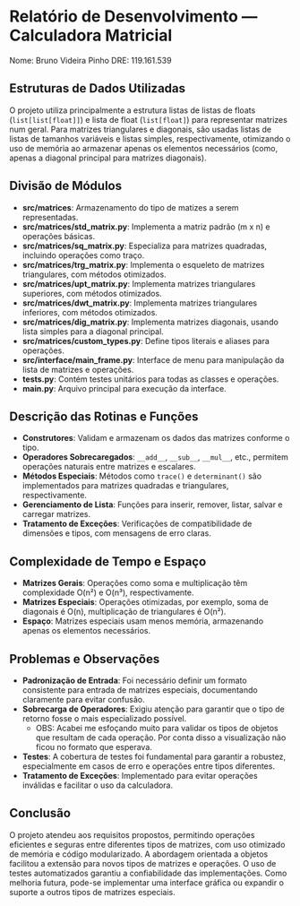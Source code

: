 # Relatório de Desenvolvimento — Calculadora Matricial

Nome: Bruno Videira Pinho
DRE: 119.161.539

## Estruturas de Dados Utilizadas

O projeto utiliza principalmente a estrutura listas de listas de floats (`list[list[float]]`) e lista de float (`list[float]`) para representar matrizes num geral. Para matrizes triangulares e diagonais, são usadas listas de listas de tamanhos variáveis e listas simples, respectivamente, otimizando o uso de memória ao armazenar apenas os elementos necessários (como, apenas a diagonal principal para matrizes diagonais).

## Divisão de Módulos

- **src/matrices**: Armazenamento do tipo de matizes a serem representadas.
- **src/matrices/std_matrix.py**: Implementa a matriz padrão (m x n) e operações básicas.
- **src/matrices/sq_matrix.py**: Especializa para matrizes quadradas, incluindo operações como traço.
- **src/matrices/trg_matrix.py**: Implementa o esqueleto de matrizes triangulares, com métodos otimizados.
- **src/matrices/upt_matrix.py**: Implementa matrizes triangulares superiores, com métodos otimizados.
- **src/matrices/dwt_matrix.py**: Implementa matrizes triangulares inferiores, com métodos otimizados.
- **src/matrices/dig_matrix.py**: Implementa matrizes diagonais, usando lista simples para a diagonal principal.
- **src/matrices/custom_types.py**: Define tipos literais e aliases para operações.
- **src/interface/main_frame.py**: Interface de menu para manipulação da lista de matrizes e operações.
- **tests.py**: Contém testes unitários para todas as classes e operações.
- **main.py**: Arquivo principal para execução da interface.

## Descrição das Rotinas e Funções

- **Construtores**: Validam e armazenam os dados das matrizes conforme o tipo.
- **Operadores Sobrecaregados**: `__add__`, `__sub__`, `__mul__`, etc., permitem operações naturais entre matrizes e escalares.
- **Métodos Especiais**: Métodos como `trace()` e `determinant()` são implementados para matrizes quadradas e triangulares, respectivamente.
- **Gerenciamento de Lista**: Funções para inserir, remover, listar, salvar e carregar matrizes.
- **Tratamento de Exceções**: Verificações de compatibilidade de dimensões e tipos, com mensagens de erro claras.

## Complexidade de Tempo e Espaço

- **Matrizes Gerais**: Operações como soma e multiplicação têm complexidade O(n²) e O(n³), respectivamente.
- **Matrizes Especiais**: Operações otimizadas, por exemplo, soma de diagonais é O(n), multiplicação de triangulares é O(n²).
- **Espaço**: Matrizes especiais usam menos memória, armazenando apenas os elementos necessários.

## Problemas e Observações

- **Padronização de Entrada**: Foi necessário definir um formato consistente para entrada de matrizes especiais, documentando claramente para evitar confusão.
- **Sobrecarga de Operadores**: Exigiu atenção para garantir que o tipo de retorno fosse o mais especializado possível.
    - OBS: Acabei me esfoçando muito para validar os tipos de objetos que resultam de cada operação. Por conta disso a visualização não ficou no formato que esperava.
- **Testes**: A cobertura de testes foi fundamental para garantir a robustez, especialmente em casos de erro e operações entre tipos diferentes.
- **Tratamento de Exceções**: Implementado para evitar operações inválidas e facilitar o uso da calculadora.

## Conclusão

O projeto atendeu aos requisitos propostos, permitindo operações eficientes e seguras entre diferentes tipos de matrizes, com uso otimizado de memória e código modularizado. A abordagem orientada a objetos facilitou a extensão para novos tipos de matrizes e operações. O uso de testes automatizados garantiu a confiabilidade das implementações. Como melhoria futura, pode-se implementar uma interface gráfica ou expandir o suporte a outros tipos de matrizes especiais.